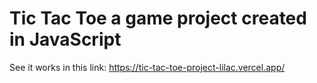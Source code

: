 # Tic Tac Toe a game project created in JavaScript

See it works in this link: https://tic-tac-toe-project-lilac.vercel.app/